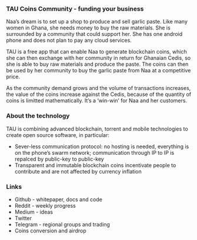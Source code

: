 ### TAU Coins Community - funding your business
Naa’s dream is to set up a shop to produce and sell garlic paste. Like many women in Ghana, she needs money to buy the raw materials. She is surrounded by a community that could support her. She has one android phone and does not plan to pay any cloud services.

TAU is a free app that can enable Naa to generate blockchain coins, which she can then exchange with her community in return for Ghanaian Cedis, so she is able to buy raw materials and produce the paste. The coins can then be used by her community to buy the garlic paste from Naa at a competitive price.

As the community demand grows and the volume of transactions increases, the value of the coins increase against the Cedis, because of the quantity of coins is limitted mathematically. It’s a ‘win-win’ for Naa and her customers.

### About the technology

TAU is combining advanced blockchain, torrent and mobile technologies to create open source software, in particular:
* Sever-less communication protocol: no hosting is needed, everything is on the phone’s swarm network; communication through IP to IP is repalced by public-key to public-key 
* Transparent and immutable blockchain coins incentivate people to contribute and are not affected by currency inflation

### Links
* Github - whitepaper, docs and code
* Reddit - weekly progress
* Medium - ideas
* Twitter
* Telegram - regional groups and trading
* Coins conversion and airdrop
